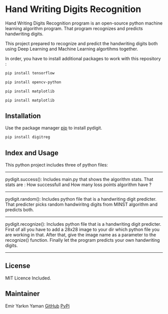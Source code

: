 # Hand Writing Digits Recognition

Hand Writing Digits Recognition program is an open-source python machine learning algorithm program.
That program recognizes and predicts handwriting digits.

This project prepared to recognize and predict the handwriting digits both using Deep Learning and Machine Learning algortihms together.

In order, you have to install additional packages to work with this repository :

```bash
pip install tensorflow
```

```bash
pip install opencv-python
```

```bash
pip install matplotlib
```

```bash
pip install matplotlib
```

## Installation

Use the package manager [pip](https://pip.pypa.io/en/stable/) to install pydigit.

```bash
pip install digitreg
```

## Index and Usage

This python project includes three of python files:
***
pydigit.success():
Includes main.py that shows the algorithm stats.
That stats are : How successfull and How many loss points algorithm have ?
***
pydigit.random(): 
Includes python file that is a handwriting digit predicter. 
That predicter picks random handwiritng digits from MINST algorithm and predicts both.
***
pydigit.recognize():
Includes python file that is a handwriting digit predicter. 
First of all you have to add a 28x28 image to your dir which python file you are working in that.
After that, give the image name as a parameter to the recognize() function. 
Finally let the program predicts your own handwriting digits.
***

## License

MIT Licence Included.

## Maintainer
Emir Yarkın Yaman
[GitHub](https://github.com/Weinoose)
[PyPi](https://pypi.org/user/Weinoose/)
